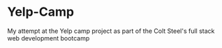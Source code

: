 # Yelp-Camp

My attempt at the Yelp camp project as part of the Colt Steel's full stack web development bootcamp
